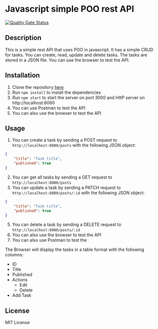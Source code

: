 # Javascript simple POO rest API

[![Quality Gate Status](https://sonarcloud.io/api/project_badges/measure?project=caa-pjt_javascript_poo_rest_api&metric=alert_status)](https://sonarcloud.io/summary/new_code?id=caa-pjt_javascript_poo_rest_api)

## Description
This is a simple rest API that uses POO in javascript. It has a simple CRUD for tasks.
You can create, read, update and delete tasks. The tasks are stored in a JSON file.
You can use the browser to test the API.

## Installation
1. Clone the repository [here]('https://github.com/caa-pjt/javascript_poo_rest_api.git')
2. Run `npm install` to install the dependencies
3. Run `npm start` to start the server on port 3000 and HttP server on http://localhost:8080
4. You can use Postman to test the API
5. You can also use the browser to test the API

## Usage
1. You can create a task by sending a POST request to `http://localhost:8080/posts` with the following JSON object:
```json
{
    "title": "Task title",
    "published": true
}
```
2. You can get all tasks by sending a GET request to `http://localhost:8080/posts`
4. You can update a task by sending a PATCH request to `http://localhost:8080/posts/:id` with the following JSON object:
```json
{
    "title": "Task title",
    "published": true
}
```
5. You can delete a task by sending a DELETE request to `http://localhost:8080/posts/:id`
6. You can also use the browser to test the API
7. You can also use Postman to test the

The Browser will display the tasks in a table format with the following columns:
- ID
- Title
- Published
- Actions
  - Edit
  - Delete
- Add Task

## License
MIT License
